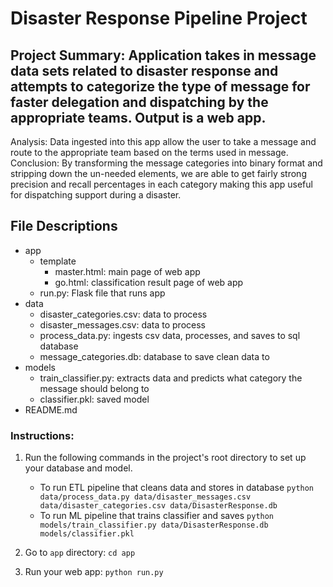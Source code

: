 # Disaster Response Pipeline Project

## Project Summary: Application takes in message data sets related to disaster response and attempts to categorize the type of message for faster delegation and dispatching by the appropriate teams. Output is a web app.
Analysis: Data ingested into this app allow the user to take a message and route to the appropriate team based on the terms used in message.
Conclusion: By transforming the message categories into binary format and stripping down the un-needed elements, we are able to get fairly strong precision and recall percentages in each category making this app useful for dispatching support during a disaster.

## File Descriptions
* app
  * template
    * master.html:  main page of web app
    * go.html:  classification result page of web app
  * run.py:  Flask file that runs app
* data
  * disaster_categories.csv:  data to process
  * disaster_messages.csv:  data to process
  * process_data.py:  ingests csv data, processes, and saves to sql database
  * message_categories.db:  database to save clean data to
* models
  * train_classifier.py:  extracts data and predicts what category the message should belong to
  * classifier.pkl:  saved model
* README.md

### Instructions:
1. Run the following commands in the project's root directory to set up your database and model.

    - To run ETL pipeline that cleans data and stores in database
        `python data/process_data.py data/disaster_messages.csv data/disaster_categories.csv data/DisasterResponse.db`
    - To run ML pipeline that trains classifier and saves
        `python models/train_classifier.py data/DisasterResponse.db models/classifier.pkl`

2. Go to `app` directory: `cd app`

3. Run your web app: `python run.py`
